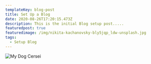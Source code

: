 ```yaml
---
templateKey: blog-post
title: Set Up a Blog
date: 2020-08-26T17:20:15.473Z
description: This is the initial Blog setup post.....
featuredpost: true
featuredimage: /img/nikita-kachanovsky-bly5jqp_ldw-unsplash.jpg
tags:
  - Setup Blog
---
```

![My Dog Cersei](/img/63cbd4a7-08a4-44ee-9cea-00af464acd91.jpeg)